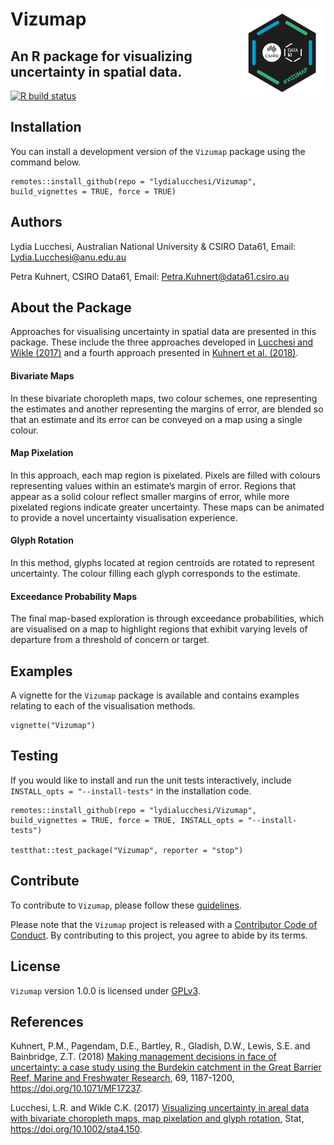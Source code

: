 
<!-- README.md is generated from README.Rmd. Please edit that file -->

# Vizumap <img src='man/figures/Vizumap_Hex.png' align="right" height="138.5" />

## An R package for visualizing uncertainty in spatial data.

[![R build
status](https://github.com/lydialucchesi/Vizumap/workflows/R-CMD-check/badge.svg)](https://github.com/lydialucchesi/Vizumap/actions)

## Installation

You can install a development version of the `Vizumap` package using the
command below.

    remotes::install_github(repo = "lydialucchesi/Vizumap", build_vignettes = TRUE, force = TRUE)

## Authors

Lydia Lucchesi, Australian National University & CSIRO Data61, Email:
<Lydia.Lucchesi@anu.edu.au>

Petra Kuhnert, CSIRO Data61, Email: <Petra.Kuhnert@data61.csiro.au>

## About the Package

Approaches for visualising uncertainty in spatial data are presented in
this package. These include the three approaches developed in [Lucchesi
and Wikle
(2017)](http://faculty.missouri.edu/~wiklec/LucchesiWikle2017Stat) and a
fourth approach presented in [Kuhnert et
al. (2018)](https://publications.csiro.au/publications/#publication/PIcsiro:EP168206).

#### Bivariate Maps

In these bivariate choropleth maps, two colour schemes, one representing
the estimates and another representing the margins of error, are blended
so that an estimate and its error can be conveyed on a map using a
single colour.

#### Map Pixelation

In this approach, each map region is pixelated. Pixels are filled with
colours representing values within an estimate’s margin of error.
Regions that appear as a solid colour reflect smaller margins of error,
while more pixelated regions indicate greater uncertainty. These maps
can be animated to provide a novel uncertainty visualisation experience.

#### Glyph Rotation

In this method, glyphs located at region centroids are rotated to
represent uncertainty. The colour filling each glyph corresponds to the
estimate.

#### Exceedance Probability Maps

The final map-based exploration is through exceedance probabilities,
which are visualised on a map to highlight regions that exhibit varying
levels of departure from a threshold of concern or target.

## Examples

A vignette for the `Vizumap` package is available and contains examples
relating to each of the visualisation methods.

    vignette("Vizumap")

## Testing

If you would like to install and run the unit tests interactively,
include `INSTALL_opts = "--install-tests"` in the installation code.

    remotes::install_github(repo = "lydialucchesi/Vizumap", build_vignettes = TRUE, force = TRUE, INSTALL_opts = "--install-tests")
    
    testthat::test_package("Vizumap", reporter = "stop")

## Contribute

To contribute to `Vizumap`, please follow these
[guidelines](CONTRIBUTING.md).

Please note that the `Vizumap` project is released with a [Contributor
Code of Conduct](CONDUCT.md). By contributing to this project, you agree
to abide by its terms.

## License

`Vizumap` version 1.0.0 is licensed under [GPLv3](LICENSE.md).

## References

Kuhnert, P.M., Pagendam, D.E., Bartley, R., Gladish, D.W., Lewis, S.E.
and Bainbridge, Z.T. (2018) [Making management decisions in face of
uncertainty: a case study using the Burdekin catchment in the Great
Barrier Reef, Marine and Freshwater
Research](https://publications.csiro.au/publications/#publication/PIcsiro:EP168206),
69, 1187-1200, <https://doi.org/10.1071/MF17237>.

Lucchesi, L.R. and Wikle C.K. (2017) [Visualizing uncertainty in areal
data with bivariate choropleth maps, map pixelation and glyph
rotation](http://faculty.missouri.edu/~wiklec/LucchesiWikle2017Stat),
Stat, <https://doi.org/10.1002/sta4.150>.
